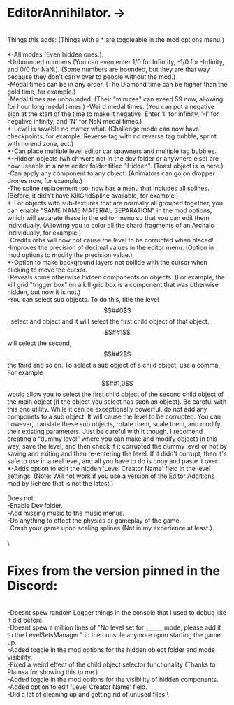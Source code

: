 # EditorAnnihilator. ->
\
Things this adds:  (Things with a * are toggleable in the mod options menu.)\
\
*-All modes (Even hidden ones.).\
-Unbounded numbers (You can even enter 1/0 for Infintity, -1/0 for -Infinity, and 0/0 for NaN.). (Some numbers are bounded, but they are that way because they don't carry over to people without the mod.)\
-Medal times can be in any order. (The Diamond time can be higher than the gold time, for example.)\
-Medal times are unbounded. (Their "minutes" can exeed 59 now, allowing for hour long medal times.)
-Weird medal times. (You can put a negative sign at the start of the time to make it negative. Enter 'I' for infinity, '-I' for negative infinity, and 'N' for NaN medal times.)\
*-Level is savable no matter what. (Challenge mode can now have checkpoints, for example. Reverse tag with no reverse tag bubble, sprint with no end zone, ect.)\
*-Can place multiple level editor car spawners and multiple tag bubbles.\
*-Hidden objects (which were not in the dev folder or anywhere else) are now useable in a new editor folder titled "Hidden". (Toast object is in here.)\
-Can apply any component to any object. (Animators can go on dropper drones now, for example.)\
-The spline replacement tool now has a menu that includes all splines. (Before, it didn't have KillGridSpline available, for example.)\
*-For objects with sub-textures that are normally all grouped together, you can enable "SAME NAME MATERIAL SEPARATION" in the mod options, which will separate these in the editor menu so that you can edit them individually. (Allowing you to color all the shard fragments of an Archaic individually, for example.)\
-Credits orbs will now not cause the level to be corrupted when placed!\
-Improves the precision of decimal values in the editor menu. (Option in mod options to modify the precision value.)\
*-Option to make background layers not collide with the cursor when clicking to move the cursor.\
-Reveals some otherwise hidden components on objects. (For example, the kill grid "trigger box" on a kill grid box is a component that was otherwise hidden, but now it is not.)\
-You can select sub objects. To do this, title the level $$##0$$, select and object and it will select the first child object of that object. $$##1$$ will select the second, $$##2$$ the third and so on. To select a sub object of a child object, use a comma. For example $$##1,0$$ would allow you to select the first child object of the second child object of the main object (if the object you select has such an object). Be careful with this one utility. While it can be exceptionally powerful, do not add any componets to a sub object. It will cause the level to be corrupted. You can however, translate these sub objects, rotate them, scale them, and modify their existing parameters. Just be careful with it though. I recomend creating a "dummy level" where you can make and modify objects in this way, save the level, and then check if it corrupted the dummy level or not by saving and exiting and then re-entering the level. If it didn't corrupt, then it's safe to use in a real level, and all you have to do is copy and paste it over.\
*-Adds option to edit the hidden 'Level Creator Name' field in the level settings. (Note: Will not work if you use a version of the Editor Additions mod by Reherc that is not the latest.)\
\
Does not:\
-Enable Dev folder.\
-Add missing music to the music menus.\
-Do anything to effect the physics or gameplay of the game.\
-Crash your game upon scaling splines (Not in my experience at least.).\
\
\
# Fixes from the version pinned in the Discord:
\
-Doesnt spew random Logger things in the console that I used to debug like it did before.\
-Doesnt spew a million lines of "No level set for ______ mode, please add it to the LevelSetsManager." in the console anymore upon starting the game up.\
-Added toggle in the mod options for the hidden object folder and mode visibility.\
-Fixed a weird effect of the child object selector functionality (Thanks to Plamsa for showing this to me.).\
-Added toggle in the mod options for the visibility of hidden components.\
-Added option to edit 'Level Creator Name' field.\
-Did a lot of cleaning up and getting rid of unused files.\
